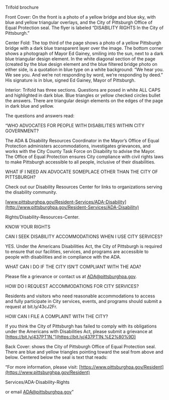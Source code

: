 Trifold brochure

Front Cover: On the front is a photo of a yellow bridge and blue sky, with blue and yellow triangular overlays, and the City of Pittsburgh Office of Equal Protection seal. The flyer is labeled “DISABILITY RIGHTS In the City of Pittsburgh.”

Center Fold: The top third of the page shows a photo of a yellow Pittsburgh bridge with a dark blue transparent layer over the image. The bottom corner shows a photograph of Mayor Ed Gainey, smiling into the sun, next to a dark blue triangular design element. In the white diagonal section of the page (created by the blue design element and the blue filtered bridge photo on either side, is a quotation in blue type on a white background: “We hear you. We see you. And we’re not responding by word, we’re responding by deed.” His signature is in blue, signed Ed Gainey, Mayor of Pittsburgh.

Interior: Trifold has three sections. Questions are posed in white ALL CAPS and highlighted in dark blue. Blue triangles or yellow checked circles bullet the answers. There are triangular design elements on the edges of the page in dark blue and yellow.

The questions and answers read:

“WHO ADVOCATES FOR PEOPLE WITH DISABILITIES WITHIN CITY GOVERNMENT?

The ADA & Disability Resources Coordinator in the Mayor’s Office of Equal Protection administers accommodations, investigates grievances, and works with the City County Task Force on Disability to advise the Mayor. The Office of Equal Protection ensures City compliance with civil rights laws to make Pittsburgh accessible to all people, inclusive of their disabilities.

WHAT IF I NEED AN ADVOCATE SOMEPLACE OTHER THAN THE CITY OF PITTSBURGH?

Check out our Disability Resources Center for links to organizations serving the disability community.

[www.pittsburghpa.gov/Resident-Services/ADA-Disability](http://www.pittsburghpa.gov/Resident-Services/ADA-Disability)

Rights/Disability-Resources-Center.

KNOW YOUR RIGHTS

CAN I SEEK DISABILITY ACCOMMODATIONS WHEN I USE CITY SERVICES?

YES. Under the Americans Disabilities Act, the City of Pittsburgh is required to ensure that our facilities, services, and programs are accessible to people with disabilities and in compliance with the ADA.

WHAT CAN I DO IF THE CITY ISN’T COMPLIANT WITH THE ADA?

Please file a grievance or contact us at [ADA@pittsburghpa.gov](mailto:ADA@pittsburghpa.gov).

HOW DO I REQUEST ACCOMMODATIONS FOR CITY SERVICES?

Residents and visitors who need reasonable accommodations to access and fully participate in City services, events, and programs should submit a request at bit.ly/43cJ2Fr.

HOW CAN I FILE A COMPLAINT WITH THE CITY?

If you think the City of Pittsburgh has failed to comply with its obligations under the Americans with Disabilities Act, please submit a grievance at [https://bit.ly/437PT1N.”](https://bit.ly/437PT1N.%E2%80%9D)

Back Cover: shows the City of Pittsburgh Office of Equal Protection seal. There are blue and yellow triangles pointing toward the seal from above and below. Centered below the seal is text that reads:

“For more information, please visit: [https://www.pittsburghpa.gov/Resident](https://www.pittsburghpa.gov/Resident)

Services/ADA-Disability-Rights

or email [ADA@pittsburghpa.gov](mailto:ADA@pittsburghpa.gov)”
